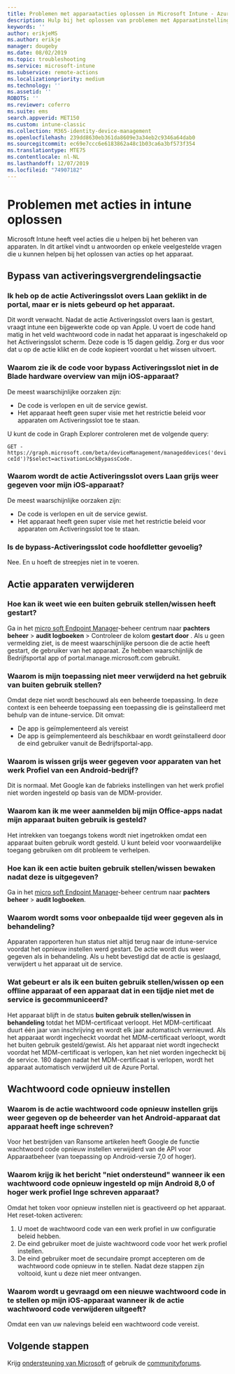 ```yaml
---
title: Problemen met apparaatacties oplossen in Microsoft Intune - Azure | Microsoft Docs
description: Hulp bij het oplossen van problemen met Apparaatinstellingen.
keywords: ''
author: erikjeMS
ms.author: erikje
manager: dougeby
ms.date: 08/02/2019
ms.topic: troubleshooting
ms.service: microsoft-intune
ms.subservice: remote-actions
ms.localizationpriority: medium
ms.technology: ''
ms.assetid: ''
ROBOTS: ''
ms.reviewer: coferro
ms.suite: ems
search.appverid: MET150
ms.custom: intune-classic
ms.collection: M365-identity-device-management
ms.openlocfilehash: 239dd8630eb361da8609e3a34eb2c9346a64dab0
ms.sourcegitcommit: ec69e7ccc6e6183862a48c1b03ca6a3bf573f354
ms.translationtype: MTE75
ms.contentlocale: nl-NL
ms.lasthandoff: 12/07/2019
ms.locfileid: "74907182"
---
```

# <a name="troubleshoot-device-actions-in-intune"></a>Problemen met acties in intune oplossen

Microsoft Intune heeft veel acties die u helpen bij het beheren van apparaten. In dit artikel vindt u antwoorden op enkele veelgestelde vragen die u kunnen helpen bij het oplossen van acties op het apparaat.

## <a name="bypass-activation-lock-action"></a>Bypass van activeringsvergrendelingsactie

### <a name="i-clicked-the-bypass-activation-lock-action-in-the-portal-but-nothing-happened-on-the-device"></a>Ik heb op de actie Activeringsslot overs Laan geklikt in de portal, maar er is niets gebeurd op het apparaat.
Dit wordt verwacht. Nadat de actie Activeringsslot overs laan is gestart, vraagt intune een bijgewerkte code op van Apple. U voert de code hand matig in het veld wachtwoord code in nadat het apparaat is ingeschakeld op het Activeringsslot scherm. Deze code is 15 dagen geldig. Zorg er dus voor dat u op de actie klikt en de code kopieert voordat u het wissen uitvoert.

### <a name="why-dont-i-see-the-bypass-activation-lock-code-in-the-hardware-overview-blade-of-my-ios-device"></a>Waarom zie ik de code voor bypass Activeringsslot niet in de Blade hardware overview van mijn iOS-apparaat?
De meest waarschijnlijke oorzaken zijn:
- De code is verlopen en uit de service gewist.
- Het apparaat heeft geen super visie met het restrictie beleid voor apparaten om Activeringsslot toe te staan.

U kunt de code in Graph Explorer controleren met de volgende query:

```GET - https://graph.microsoft.com/beta/deviceManagement/manageddevices('deviceId')?$select=activationLockBypassCode.```

### <a name="why-is-the-bypass-activation-lock-action-greyed-out-for-my-ios-device"></a>Waarom wordt de actie Activeringsslot overs Laan grijs weer gegeven voor mijn iOS-apparaat?
De meest waarschijnlijke oorzaken zijn: 
- De code is verlopen en uit de service gewist.
- Het apparaat heeft geen super visie met het restrictie beleid voor apparaten om Activeringsslot toe te staan.

### <a name="is-the-bypass-activation-lock-code-case-sensitive"></a>Is de bypass-Activeringsslot code hoofdletter gevoelig?
Nee. En u hoeft de streepjes niet in te voeren.

## <a name="remove-devices-action"></a>Actie apparaten verwijderen

### <a name="how-do-i-tell-who-started-a-retirewipe"></a>Hoe kan ik weet wie een buiten gebruik stellen/wissen heeft gestart?
Ga in het [micro soft Endpoint Manager](https://go.microsoft.com/fwlink/?linkid=2109431)-beheer centrum naar **pachters beheer** > **audit logboeken** > Controleer de kolom **gestart door** .
Als u geen vermelding ziet, is de meest waarschijnlijke persoon die de actie heeft gestart, de gebruiker van het apparaat. Ze hebben waarschijnlijk de Bedrijfsportal app of portal.manage.microsoft.com gebruikt.

### <a name="why-wasnt-my-application-uninstalled-after-using-retire"></a>Waarom is mijn toepassing niet meer verwijderd na het gebruik van buiten gebruik stellen?
Omdat deze niet wordt beschouwd als een beheerde toepassing. In deze context is een beheerde toepassing een toepassing die is geïnstalleerd met behulp van de intune-service. Dit omvat:
- De app is geïmplementeerd als vereist
- De app is geïmplementeerd als beschikbaar en wordt geïnstalleerd door de eind gebruiker vanuit de Bedrijfsportal-app.

### <a name="why-is-wipe-grayed-out-for-android-enterprise-work-profile-devices"></a>Waarom is wissen grijs weer gegeven voor apparaten van het werk Profiel van een Android-bedrijf?
Dit is normaal. Met Google kan de fabrieks instellingen van het werk profiel niet worden ingesteld op basis van de MDM-provider.

### <a name="why-can-i-sign-back-into-my-office-apps-after-my-device-was-retired"></a>Waarom kan ik me weer aanmelden bij mijn Office-apps nadat mijn apparaat buiten gebruik is gesteld?
Het intrekken van toegangs tokens wordt niet ingetrokken omdat een apparaat buiten gebruik wordt gesteld. U kunt beleid voor voorwaardelijke toegang gebruiken om dit probleem te verhelpen.

### <a name="how-can-i-monitor-a-retirewipe-action-after-it-was-issued"></a>Hoe kan ik een actie buiten gebruik stellen/wissen bewaken nadat deze is uitgegeven?
Ga in het [micro soft Endpoint Manager](https://go.microsoft.com/fwlink/?linkid=2109431)-beheer centrum naar **pachters beheer** > **audit logboeken**.

### <a name="why-do-wipes-sometimes-show-as-pending-indefinitely"></a>Waarom wordt soms voor onbepaalde tijd weer gegeven als in behandeling?
Apparaten rapporteren hun status niet altijd terug naar de intune-service voordat het opnieuw instellen werd gestart. De actie wordt dus weer gegeven als in behandeling. Als u hebt bevestigd dat de actie is geslaagd, verwijdert u het apparaat uit de service.

### <a name="what-happens-if-i-start-a-retirewipe-on-an-offline-device-or-a-device-that-hasnt-communicated-with-the-service-in-a-while"></a>Wat gebeurt er als ik een buiten gebruik stellen/wissen op een offline apparaat of een apparaat dat in een tijdje niet met de service is gecommuniceerd?
Het apparaat blijft in de status **buiten gebruik stellen/wissen in behandeling** totdat het MDM-certificaat verloopt. Het MDM-certificaat duurt één jaar van inschrijving en wordt elk jaar automatisch vernieuwd. Als het apparaat wordt ingecheckt voordat het MDM-certificaat verloopt, wordt het buiten gebruik gesteld/gewist. Als het apparaat niet wordt ingecheckt voordat het MDM-certificaat is verlopen, kan het niet worden ingecheckt bij de service. 180 dagen nadat het MDM-certificaat is verlopen, wordt het apparaat automatisch verwijderd uit de Azure Portal.


## <a name="reset-passcode-action"></a>Wachtwoord code opnieuw instellen

### <a name="why-is-the-reset-passcode-action-greyed-out-on-my-android-device-admin-enrolled-device"></a>Waarom is de actie wachtwoord code opnieuw instellen grijs weer gegeven op de beheerder van het Android-apparaat dat apparaat heeft inge schreven?
Voor het bestrijden van Ransome artikelen heeft Google de functie wachtwoord code opnieuw instellen verwijderd van de API voor Apparaatbeheer (van toepassing op Android-versie 7,0 of hoger).

### <a name="why-do-i-get-a-not-supported-message-when-i-issue-a-passcode-reset-to-my-android-80-or-later-work-profile-enrolled-device"></a>Waarom krijg ik het bericht "niet ondersteund" wanneer ik een wachtwoord code opnieuw ingesteld op mijn Android 8,0 of hoger werk profiel Inge schreven apparaat?
Omdat het token voor opnieuw instellen niet is geactiveerd op het apparaat. Het reset-token activeren:
1. U moet de wachtwoord code van een werk profiel in uw configuratie beleid hebben.
2. De eind gebruiker moet de juiste wachtwoord code voor het werk profiel instellen.
3. De eind gebruiker moet de secundaire prompt accepteren om de wachtwoord code opnieuw in te stellen.
Nadat deze stappen zijn voltooid, kunt u deze niet meer ontvangen.

### <a name="why-am-i-prompted-to-set-a-new-passcode-on-my-ios-device-when-i-issue-the-remove-passcode-action"></a>Waarom wordt u gevraagd om een nieuwe wachtwoord code in te stellen op mijn iOS-apparaat wanneer ik de actie wachtwoord code verwijderen uitgeeft?
Omdat een van uw nalevings beleid een wachtwoord code vereist.

## <a name="next-steps"></a>Volgende stappen

Krijg [ondersteuning van Microsoft](../fundamentals/get-support.md) of gebruik de [communityforums](https://social.technet.microsoft.com/Forums/en-US/home?category=microsoftintune).
